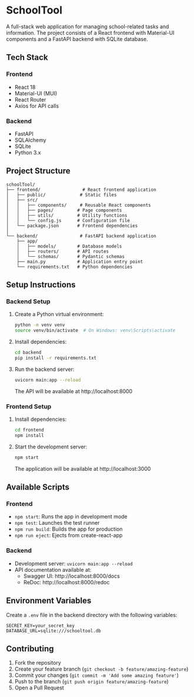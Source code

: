 # SchoolTool

A full-stack web application for managing school-related tasks and information. The project consists of a React frontend with Material-UI components and a FastAPI backend with SQLite database.

## Tech Stack

### Frontend
- React 18
- Material-UI (MUI)
- React Router
- Axios for API calls

### Backend
- FastAPI
- SQLAlchemy
- SQLite
- Python 3.x

## Project Structure

```
schoolTool/
├── frontend/                # React frontend application
│   ├── public/             # Static files
│   ├── src/               
│   │   ├── components/     # Reusable React components
│   │   ├── pages/         # Page components
│   │   ├── utils/         # Utility functions
│   │   └── config.js      # Configuration file
│   └── package.json       # Frontend dependencies
│
└── backend/                # FastAPI backend application
    ├── app/
    │   ├── models/        # Database models
    │   ├── routers/       # API routes
    │   └── schemas/       # Pydantic schemas
    ├── main.py            # Application entry point
    └── requirements.txt   # Python dependencies
```

## Setup Instructions

### Backend Setup

1. Create a Python virtual environment:
   ```bash
   python -m venv venv
   source venv/bin/activate  # On Windows: venv\Scripts\activate
   ```

2. Install dependencies:
   ```bash
   cd backend
   pip install -r requirements.txt
   ```

3. Run the backend server:
   ```bash
   uvicorn main:app --reload
   ```
   The API will be available at http://localhost:8000

### Frontend Setup

1. Install dependencies:
   ```bash
   cd frontend
   npm install
   ```

2. Start the development server:
   ```bash
   npm start
   ```
   The application will be available at http://localhost:3000

## Available Scripts

### Frontend

- `npm start`: Runs the app in development mode
- `npm test`: Launches the test runner
- `npm run build`: Builds the app for production
- `npm run eject`: Ejects from create-react-app

### Backend

- Development server: `uvicorn main:app --reload`
- API documentation available at:
  - Swagger UI: http://localhost:8000/docs
  - ReDoc: http://localhost:8000/redoc

## Environment Variables

Create a `.env` file in the backend directory with the following variables:
```
SECRET_KEY=your_secret_key
DATABASE_URL=sqlite:///schooltool.db
```

## Contributing

1. Fork the repository
2. Create your feature branch (`git checkout -b feature/amazing-feature`)
3. Commit your changes (`git commit -m 'Add some amazing feature'`)
4. Push to the branch (`git push origin feature/amazing-feature`)
5. Open a Pull Request
